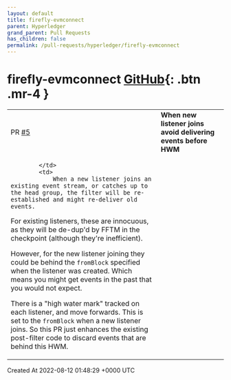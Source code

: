 ```yaml
---
layout: default
title: firefly-evmconnect
parent: Hyperledger
grand_parent: Pull Requests
has_children: false
permalink: /pull-requests/hyperledger/firefly-evmconnect
---
```


# firefly-evmconnect <span class="fs-3 right-align">[GitHub](https://github.com/hyperledger/firefly-evmconnect){: .btn .mr-4 }</span>


<div>
    <table>
        <tr>
            <td>
                PR <a href="https://github.com/hyperledger/firefly-evmconnect/pull/5" class=".btn">#5</a>
            </td>
            <td>
                <b>
                    When new listener joins avoid delivering events before HWM
                </b>
            </td>
        </tr>
        <tr>
            <td>
                
            </td>
            <td>
                When a new listener joins an existing event stream, or catches up to the head group, the filter will be re-established and might re-deliver old events.

For existing listeners, these are innocuous, as they will be de-dup'd by FFTM in the checkpoint (although they're inefficient). 

However, for the new listener joining they could be behind the `fromBlock` specified when the listener was created. Which means you might get events in the past that you would not expect.

There is a "high water mark" tracked on each listener, and move forwards. This is set to the `fromBlock` when a new listener joins. So this PR just enhances the existing post-filter code to discard events that are behind this HWM.
            </td>
        </tr>
    </table>
    <div class="right-align">
        Created At 2022-08-12 01:48:29 +0000 UTC
    </div>
</div>


